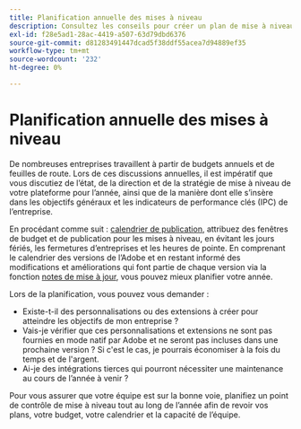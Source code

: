 ```yaml
---
title: Planification annuelle des mises à niveau
description: Consultez les conseils pour créer un plan de mise à niveau annuel pour votre projet Adobe Commerce ou Magento Open Source.
exl-id: f28e5ad1-28ac-4419-a507-63d79dbd6376
source-git-commit: d81283491447dcad5f38ddf55acea7d94889ef35
workflow-type: tm+mt
source-wordcount: '232'
ht-degree: 0%

---
```


# Planification annuelle des mises à niveau

De nombreuses entreprises travaillent à partir de budgets annuels et de feuilles de route. Lors de ces discussions annuelles, il est impératif que vous discutiez de l’état, de la direction et de la stratégie de mise à niveau de votre plateforme pour l’année, ainsi que de la manière dont elle s’insère dans les objectifs généraux et les indicateurs de performance clés (IPC) de l’entreprise.

En procédant comme suit : [calendrier de publication](https://devdocs.magento.com/release/), attribuez des fenêtres de budget et de publication pour les mises à niveau, en évitant les jours fériés, les fermetures d’entreprises et les heures de pointe. En comprenant le calendrier des versions de l’Adobe et en restant informé des modifications et améliorations qui font partie de chaque version via la fonction [notes de mise à jour](https://devdocs.magento.com/guides/v2.4/release-notes/bk-release-notes.html), vous pouvez mieux planifier votre année.

Lors de la planification, vous pouvez vous demander :

- Existe-t-il des personnalisations ou des extensions à créer pour atteindre les objectifs de mon entreprise ?
- Vais-je vérifier que ces personnalisations et extensions ne sont pas fournies en mode natif par Adobe et ne seront pas incluses dans une prochaine version ? Si c&#39;est le cas, je pourrais économiser à la fois du temps et de l&#39;argent.
- Ai-je des intégrations tierces qui pourront nécessiter une maintenance au cours de l’année à venir ?

Pour vous assurer que votre équipe est sur la bonne voie, planifiez un point de contrôle de mise à niveau tout au long de l’année afin de revoir vos plans, votre budget, votre calendrier et la capacité de l’équipe.
